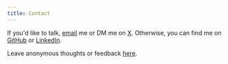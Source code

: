 ```yaml
---
title: Contact 
---
```


If you'd like to talk, [email](mailto:fernandopalafox@utexas.edu) me or DM me on [X](https://twitter.com/p_lafox). Otherwise, you can find me on [GitHub](https://github.com/fernandopalafox) or [LinkedIn](https://www.linkedin.com/in/fernando-palafox/).

Leave anonymous thoughts or feedback [here](https://forms.gle/ZF31PFQEHVKtGWuE6).